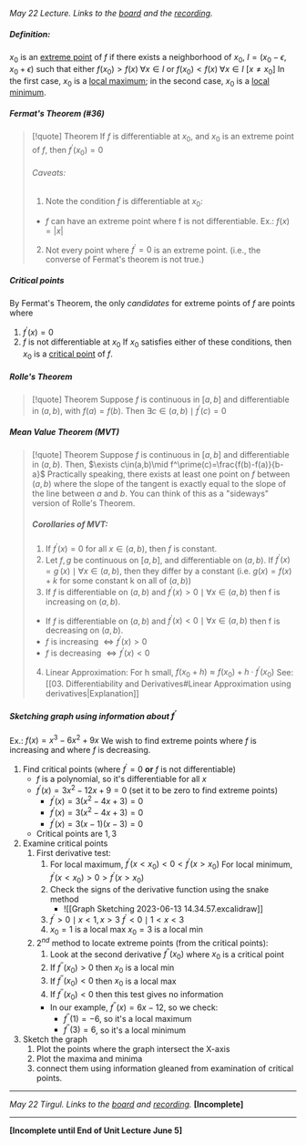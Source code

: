 *May 22 Lecture. Links to the [board](https://drive.google.com/file/d/18Gei28efsmehhrlU6AyxSVhZDawgHxDy/view?usp=share_link) and the [recording](https://drive.google.com/file/d/1Mn6HSNlsvv1LCn2ud87IZK2dZ1PPpaQY/view?usp=share_link).*
##### Definition:
$x_0$ is an <u>extreme point</u> of $f$ if there exists a neighborhood  of $x_0$, $I=(x_0-\epsilon, x_0+\epsilon)$ such that either $f(x_0) > f(x)\;\forall x\in I$ or $f(x_0) < f(x)\;\forall x\in I$ $[x\not=x_0]$
In the first case, $x_0$ is a <u>local maximum</u>; in the second case, $x_0$ is a <u>local minimum</u>.

##### Fermat's Theorem (#36)
> [!quote] Theorem
> If $f$ is differentiable at $x_0$, and $x_0$ is an extreme point of $f$, then $f^\prime(x_0)=0$
> ###### Caveats:
> 1. Note the condition $f$ is differentiable at $x_0$:
>	- $f$ can have an extreme point where f is not differentiable.
>	  Ex.: $f(x)=|x|$
> 2. Not every point where $f^\prime=0$ is an extreme point. (i.e., the converse of Fermat's theorem is not true.)

##### Critical points
By Fermat's Theorem, the only *candidates* for extreme points of $f$ are points where
1. $f^\prime(x)=0$
2. $f$ is not differentiable at $x_0$
If $x_0$ satisfies either of these conditions, then $x_0$ is a <u>critical point</u> of $f$.

##### Rolle's Theorem
> [!quote] Theorem
> Suppose $f$ is continuous in $[a,b]$ and differentiable in $(a,b)$, with $f(a)=f(b)$. Then $\exists c\in(a,b)\mid f^\prime(c)=0$

##### Mean Value Theorem (MVT)
> [!quote] Theorem
> Suppose $f$ is continuous in $[a,b]$ and differentiable in $(a,b)$. Then, $\exists c\in(a,b)\mid f^\prime(c)=\frac{f(b)-f(a)}{b-a}$
> Practically speaking, there exists at least one point on $f$ between $(a,b)$ where the slope of the tangent is exactly equal to the slope of the line between $a$ and $b$.
> You can think of this as a "sideways" version of Rolle's Theorem.
> ##### Corollaries of MVT:
> 1. If $f^\prime(x)=0$ for all $x\in(a,b)$, then $f$ is constant.
> 2. Let $f,g$ be continuous on $[a,b]$, and differentiable on $(a, b)$. If $f^\prime(x)=g^\prime(x)\mid\forall x\in(a,b)$, then they differ by a constant (i.e. $g(x)=f(x)+k$ for some constant k on all of $(a,b)$)
> 3. If $f$ is differentiable on $(a,b)$ and $f^\prime(x)>0\mid\forall x\in(a,b)$ then f is increasing on $(a,b)$.
> 	- If $f$ is differentiable on $(a,b)$ and $f^\prime(x)<0\mid\forall x\in(a,b)$ then f is decreasing on $(a,b)$.
> 	- $f$ is increasing $\iff f^\prime(x)>0$
> 	- $f$ is decreasing $\iff f^\prime(x)<0$
> 4. Linear Approximation:
> 	For h small, $f(x_0+h)\approx f(x_0)+h\cdot f^\prime (x_0)$
> 	See: [[03. Differentiability and Derivatives#Linear Approximation using derivatives|Explanation]]


##### Sketching graph using information about $f^\prime$
Ex.: $f(x)=x^3-6x^2+9x$
We wish to find extreme points where $f$ is increasing and where $f$ is decreasing.
1. Find critical points (where $f^\prime=0$ **or** $f$ is not differentiable)
	- $f$ is a polynomial, so it's differentiable for all $x$
	- $f^\prime(x)=3x^2-12x+9=0$ (set it to be zero to find extreme points)
		- $f^\prime(x)=3(x^2-4x+3)=0$
		- $f^\prime(x)=3(x^2-4x+3)=0$
		- $f^\prime(x)=3(x-1)(x-3)=0$
	- Critical points are $1, 3$
2. Examine critical points
	1. First derivative test:
		1. For local maximum, $f^\prime(x<x_0)<0<f^\prime(x>x_0)$
		   For local minimum, $f^\prime(x<x_0)>0>f^\prime(x>x_0)$
		2.  Check the signs of the derivative function using the snake method
			- ![[Graph Sketching 2023-06-13 14.34.57.excalidraw]]
		3. $f^\prime>0\mid x<1,x>3$
		    $f^\prime<0\mid1<x<3$
		4. $x_0=1$ is a local max
		    $x_0=3$ is a local min
	2. $2^{nd}$ method to locate extreme  points (from the critical points):
		1. Look at the second derivative $f^{\prime\prime}(x_0)$ where $x_0$ is a critical point
		2. If $f^{\prime\prime}(x_0) > 0$ then $x_0$ is a local min
		3. If $f^{\prime\prime}(x_0)<0$ then $x_0$ is a local max
		4. If $f^{\prime\prime}(x_0)<0$ then this test gives no information
		- In our example, $f^{\prime\prime}(x)=6x-12$, so we check:
			- $f^{\prime\prime}(1)=-6$, so it's a local maximum
			- $f^{\prime\prime}(3)=6$, so it's a local minimum
3. Sketch the graph
	1. Plot the points where the graph intersect the X-axis
	2. Plot the maxima and minima
	3. connect them using information gleaned from examination of critical points.
---
*May 22 Tirgul. Links to the [board](https://drive.google.com/file/d/1OBdQoeyD1b94sDxSXdHeoKOmEI9F89Hl/view?usp=sharing) and [recording](https://drive.google.com/file/d/1YJAZyRAB2vPY4l0kWb6wWKlttu1Pyy0o/view?usp=sharing).*
**\[Incomplete]**

---

**\[Incomplete until End of Unit Lecture June 5]**